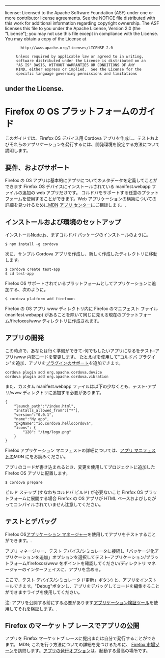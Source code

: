 * * *

license: Licensed to the Apache Software Foundation (ASF) under one or more contributor license agreements. See the NOTICE file distributed with this work for additional information regarding copyright ownership. The ASF licenses this file to you under the Apache License, Version 2.0 (the "License"); you may not use this file except in compliance with the License. You may obtain a copy of the License at

           http://www.apache.org/licenses/LICENSE-2.0
    
         Unless required by applicable law or agreed to in writing,
         software distributed under the License is distributed on an
         "AS IS" BASIS, WITHOUT WARRANTIES OR CONDITIONS OF ANY
         KIND, either express or implied.  See the License for the
         specific language governing permissions and limitations
    

## under the License.

# Firefox の OS プラットフォームのガイド

このガイドでは、Firefox OS デバイス用 Cordova アプリを作成し、テストおよびそれらのアプリケーションを発行するには、開発環境を設定する方法について説明します。

## 要件、およびサポート

Firefox の OS アプリは基本的にアプリについてのメタデータを定義してことができます Firefox OS デバイスにインストールされている manifest.webapp ファイルの追加の web アプリだけです。 コルドバをサポートする任意のプラットフォームを使用することができます。Web アプリケーションの構築についての詳細を見つけるために[MDN][1] [アプリ センター][2]にご相談します。.

 [1]: https://developer.mozilla.org/en-US/
 [2]: https://developer.mozilla.org/en-US/Apps

## インストールおよび環境のセットアップ

インストール[Node.js][3]、まずコルドバ パッケージのインストールのように。

 [3]: http://nodejs.org/

    $ npm install -g cordova
    

次に、サンプル Cordova アプリを作成し、新しく作成したディレクトリに移動します。

    $ cordova create test-app
    $ cd test-app
    

Firefox OS サポートされているプラットフォームとしてアプリケーションに追加する、次のように。

    $ cordova platform add firefoxos
    

Firefox の OS アプリ www ディレクトリ内に Firefox のマニフェスト ファイル (manifest.webapp) があることを除いて同じに見える現在のプラットフォーム/firefoxos/www ディレクトリに作成されます。

## アプリの開発

この時点で、あなたは行く準備ができて-何でもしたいアプリになるをテスト-アプリ/www 内部コードを変更します。 たとえばを使用して"コルドバ プラグイン"を追加、アプリを[プラグインのサポート]()を追加できます。

    cordova plugin add org.apache.cordova.device
    cordova plugin add org.apache.cordova.vibration
    

また、カスタム manifest.webapp ファイルは以下の少なくとも、テスト-アプリ/www ディレクトリに追加する必要があります。

    { 
        "launch_path":"/index.html",
        "installs_allowed_from":["*"],
        "version":"0.0.1",
        "name":"My app",
        "pkgName":"io.cordova.hellocordova",
        "icons": {
            "128": "/img/logo.png"
        }
    }
    

Firefox アプリケーション マニフェストの詳細については、[アプリ マニフェストの][4]MDN にをお読みください。

 [4]: https://developer.mozilla.org/en-US/Apps/Developing/Manifest

アプリのコードが書き込まれるとき、変更を使用してプロジェクトに追加した Firefox OS アプリに配置します。

    $ cordova prepare
    

ビルド ステップ (すなわちコルドバ ビルド) が必要ないこと Firefox OS プラットフォームに展開する場合 Firefox の OS アプリが HTML ベースおよびしたがってコンパイルされていません注意してください。

## テストとデバッグ

Firefox OS[アプリケーション マネージャー][5]を使用してアプリをテストすることができます。.

 [5]: https://developer.mozilla.org/en-US/Firefox_OS/Using_the_App_Manager

アプリ マネージャー、テスト デバイス/シミュレータに接続し「パッケージ化アプリケーションを追加」オプションを選択してテスト-アプリケーション/プラットフォーム/firefoxos/www をポイントを確認してください/ディレクトリ マネージャーのインターフェイスに、アプリを含める。

ここで、テスト デバイス/シミュレータ (「更新」ボタン) と、アプリをインストールできます。"Debug"ボタンし、アプリをデバッグしてコードを編集することができますライブを使用してください。

注: アプリを公開する前にする必要があります[アプリケーション検証ツール][6]を使用してそれを検証します。.

 [6]: https://marketplace.firefox.com/developers/validator

## Firefox のマーケットプ レースでアプリの公開

アプリを Firefox マーケットプ レースに提出または自分で発行することができます。 MDN; これを行う方法についての詳細を見つけるために、 [Firefox 市場ゾーン][7]を訪問します。[アプリの発行オプション][8]は、起動する最高の場所です。

 [7]: https://developer.mozilla.org/en-US/Marketplace
 [8]: https://developer.mozilla.org/en-US/Marketplace/Publishing/Publish_options